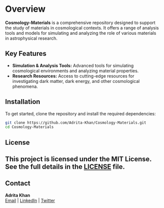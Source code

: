 # Overview

**Cosmology-Materials** is a comprehensive repository designed to support the study of materials in cosmological contexts. It offers a range of analysis tools and models for simulating and analyzing the role of various materials in astrophysical research.

## Key Features

* **Simulation & Analysis Tools:** Advanced tools for simulating cosmological environments and analyzing material properties.
* **Research Resources:** Access to cutting-edge resources for investigating dark matter, dark energy, and other cosmological phenomena.

## Installation

To get started, clone the repository and install the required dependencies:

```bash
git clone https://github.com/Adrita-Khan/Cosmology-Materials.git
cd Cosmology-Materials
```

## License

This project is licensed under the MIT License. See the full details in the [LICENSE](LICENSE) file.
---
## Contact

**Adrita Khan**  
[Email](mailto:adrita.khan.official@gmail.com) | [LinkedIn](https://www.linkedin.com/in/adrita-khan) | [Twitter](https://x.com/Adrita_)
